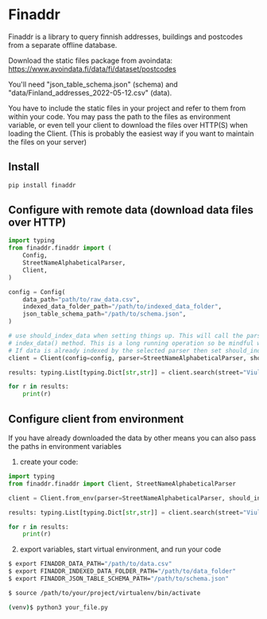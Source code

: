 # Finaddr

Finaddr is a library to query finnish addresses, buildings and postcodes from a separate offline database.

Download the static files package from avoindata: https://www.avoindata.fi/data/fi/dataset/postcodes

You'll need "json_table_schema.json" (schema) and "data/Finland_addresses_2022-05-12.csv" (data).

You have to include the static files in your project and refer to them from within your code. You may pass the path to the files as environment variable,
or even tell your client to download the files over HTTP(S) when loading the Client. (This is probably the easiest way if you want to maintain the files on your server)


## Install

```bash
pip install finaddr
```

## Configure with remote data (download data files over HTTP)

```python
import typing
from finaddr.finaddr import (
    Config,
    StreetNameAlphabeticalParser,
    Client,
)

config = Config(
    data_path="path/to/raw_data.csv",
    indexed_data_folder_path="/path/to/indexed_data_folder",
    json_table_schema_path="/path/to/schema.json",
)

# use should_index_data when setting things up. This will call the parser's
# index_data() method. This is a long running operation so be mindful when and where to do it.
# If data is already indexed by the selected parser then set should_index_data=False
client = Client(config=config, parser=StreetNameAlphabeticalParser, should_index_data=True)

results: typing.List[typing.Dict[str,str]] = client.search(street="Viulukuja", house_number="1")

for r in results:
    print(r)

```

## Configure client from environment

If you have already downloaded the data by other means you can also pass the paths in environment variables

1. create your code:

```python
import typing
from finaddr.finaddr import Client, StreetNameAlphabeticalParser

client = Client.from_env(parser=StreetNameAlphabeticalParser, should_index_data=False)

results: typing.List[typing.Dict[str,str]] = client.search(street="Viulukuja")

for r in results:
    print(r)

```

2. export variables, start virtual environment, and run your code

```bash
$ export FINADDR_DATA_PATH="/path/to/data.csv"
$ export FINADDR_INDEXED_DATA_FOLDER_PATH="/path/to/data_folder"
$ export FINADDR_JSON_TABLE_SCHEMA_PATH="/path/to/schema.json"

$ source /path/to/your/project/virtualenv/bin/activate

(venv)$ python3 your_file.py
```